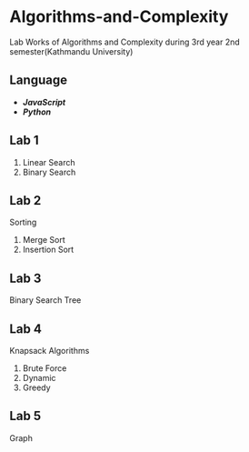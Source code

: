 # Algorithms-and-Complexity
Lab Works of Algorithms and Complexity during 3rd year 2nd semester(Kathmandu University)
## Language 
- ***JavaScript***
- ***Python***

## Lab 1 
1. Linear Search
2. Binary Search
## Lab 2
Sorting
   1. Merge Sort
   2. Insertion Sort
## Lab 3
Binary Search Tree
## Lab 4
Knapsack Algorithms
   1. Brute Force
   2. Dynamic
   3. Greedy
## Lab 5
Graph

